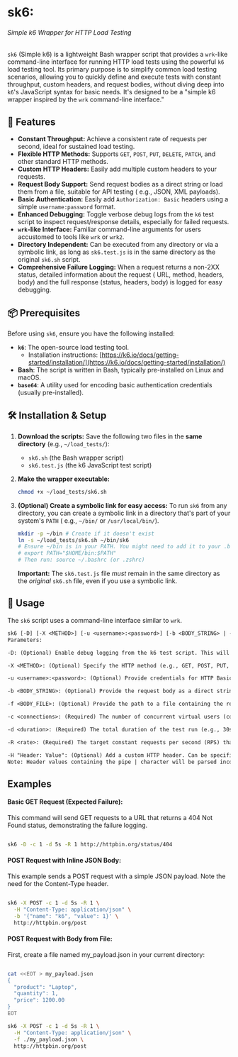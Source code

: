 # sk6:

###### Simple k6 Wrapper for HTTP Load Testing

`sk6` (Simple k6) is a lightweight Bash wrapper script that provides a `wrk`-like command-line interface for running
HTTP load tests using the powerful `k6` load testing tool. Its primary purpose is to simplify common load testing
scenarios, allowing you to quickly define and execute tests with constant throughput, custom headers, and request
bodies, without diving deep into `k6`'s JavaScript syntax for basic needs. It's designed to be a "simple k6 wrapper
inspired by the `wrk` command-line interface."

## 🚀 Features

* **Constant Throughput:** Achieve a consistent rate of requests per second, ideal for sustained load testing.
* **Flexible HTTP Methods:** Supports `GET`, `POST`, `PUT`, `DELETE`, `PATCH`, and other standard HTTP methods.
* **Custom HTTP Headers:** Easily add multiple custom headers to your requests.
* **Request Body Support:** Send request bodies as a direct string or load them from a file, suitable for API testing (
  e.g., JSON, XML payloads).
* **Basic Authentication:** Easily add `Authorization: Basic` headers using a simple `username:password` format.
* **Enhanced Debugging:** Toggle verbose debug logs from the `k6` test script to inspect request/response details,
  especially for failed requests.
* **`wrk`-like Interface:** Familiar command-line arguments for users accustomed to tools like `wrk` or `wrk2`.
* **Directory Independent:** Can be executed from any directory or via a symbolic link, as long as `sk6.test.js` is in
  the same directory as the original `sk6.sh` script.
* **Comprehensive Failure Logging:** When a request returns a non-2XX status, detailed information about the request (
  URL, method, headers, body) and the full response (status, headers, body) is logged for easy debugging.

## 📦 Prerequisites

Before using `sk6`, ensure you have the following installed:

* **`k6`**: The open-source load testing tool.
    * Installation
      instructions: [https://k6.io/docs/getting-started/installation/](https://k6.io/docs/getting-started/installation/)
* **Bash**: The script is written in Bash, typically pre-installed on Linux and macOS.
* **`base64`**: A utility used for encoding basic authentication credentials (usually pre-installed).

## 🛠️ Installation & Setup

1. **Download the scripts:**
   Save the following two files in the **same directory** (e.g., `~/load_tests/`):
    * `sk6.sh` (the Bash wrapper script)
    * `sk6.test.js` (the k6 JavaScript test script)

2. **Make the wrapper executable:**
   ```bash
   chmod +x ~/load_tests/sk6.sh
   ```

3. **(Optional) Create a symbolic link for easy access:**
   To run `sk6` from any directory, you can create a symbolic link in a directory that's part of your system's `PATH` (
   e.g., `~/bin/` or `/usr/local/bin/`).
   ```bash
   mkdir -p ~/bin # Create if it doesn't exist
   ln -s ~/load_tests/sk6.sh ~/bin/sk6
   # Ensure ~/bin is in your PATH. You might need to add it to your .bashrc or .zshrc:
   # export PATH="$HOME/bin:$PATH"
   # Then run: source ~/.bashrc (or .zshrc)
   ```
   **Important:** The `sk6.test.js` file *must* remain in the same directory as the *original* `sk6.sh` file, even if
   you use a symbolic link.

## 🚀 Usage

The `sk6` script uses a command-line interface similar to `wrk`.

```txt
sk6 [-D] [-X <METHOD>] [-u <username>:<password>] [-b <BODY_STRING> | -f <BODY_FILE>] -c <connections> -d <duration> -R <rate> [-H "Header: Value"]... <URL>
Parameters:

-D: (Optional) Enable debug logging from the k6 test script. This will print detailed request/response information, especially useful for debugging failures.

-X <METHOD>: (Optional) Specify the HTTP method (e.g., GET, POST, PUT, DELETE, PATCH). Defaults to GET if not specified.

-u <username>:<password>: (Optional) Provide credentials for HTTP Basic Authentication. The script will automatically format and add the Authorization header.

-b <BODY_STRING>: (Optional) Provide the request body as a direct string. Useful for simple JSON or plain text payloads.

-f <BODY_FILE>: (Optional) Provide the path to a file containing the request body. This is ideal for larger or more complex payloads (e.g., my_payload.json). If both -b and -f are used, -f takes precedence.

-c <connections>: (Required) The number of concurrent virtual users (connections) to maintain.

-d <duration>: (Required) The total duration of the test run (e.g., 30s, 1m, 2h).

-R <rate>: (Required) The target constant requests per second (RPS) that k6 will attempt to maintain.

-H "Header: Value": (Optional) Add a custom HTTP header. Can be specified multiple times for multiple headers.
Note: Header values containing the pipe | character will be parsed incorrectly if they are part of the value you define in the command line (not for the basic auth one, which is internally generated).
```

## Examples

#### Basic GET Request (Expected Failure):

This command will send GET requests to a URL that returns a 404 Not Found status, demonstrating the failure logging.

```bash

sk6 -D -c 1 -d 5s -R 1 http://httpbin.org/status/404
```

#### POST Request with Inline JSON Body:

This example sends a POST request with a simple JSON payload. Note the need for the Content-Type header.

```bash

sk6 -X POST -c 1 -d 5s -R 1 \
  -H "Content-Type: application/json" \
  -b '{"name": "k6", "value": 1}' \
  http://httpbin.org/post
```  

#### POST Request with Body from File:

First, create a file named my_payload.json in your current directory:

```bash

cat <<EOT > my_payload.json
{
  "product": "Laptop",
  "quantity": 1,
  "price": 1200.00
}
EOT

sk6 -X POST -c 1 -d 5s -R 1 \
  -H "Content-Type: application/json" \
  -f ./my_payload.json \
  http://httpbin.org/post
```